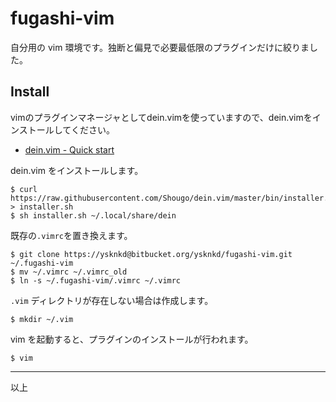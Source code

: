 # fugashi-vim

自分用の vim 環境です。独断と偏見で必要最低限のプラグインだけに絞りました。

## Install

vimのプラグインマネージャとしてdein.vimを使っていますので、dein.vimをインストールしてください。

 * [dein.vim - Quick start](https://github.com/Shougo/dein.vim#quick-start)

dein.vim をインストールします。

```
$ curl https://raw.githubusercontent.com/Shougo/dein.vim/master/bin/installer.sh > installer.sh
$ sh installer.sh ~/.local/share/dein
```

既存の`.vimrc`を置き換えます。

```
$ git clone https://ysknkd@bitbucket.org/ysknkd/fugashi-vim.git ~/.fugashi-vim
$ mv ~/.vimrc ~/.vimrc_old
$ ln -s ~/.fugashi-vim/.vimrc ~/.vimrc
```

`.vim` ディレクトリが存在しない場合は作成します。

```
$ mkdir ~/.vim
```

vim を起動すると、プラグインのインストールが行われます。

```
$ vim
```

---

以上

